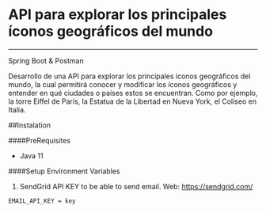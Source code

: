 # API para explorar los principales íconos geográficos del mundo

***
Spring Boot & Postman

Desarrollo de una API para explorar los principales íconos geográficos del mundo, la cual permitirá
conocer y modificar los íconos geográficos y entender en qué ciudades o países estos se encuentran.
Como por ejemplo, la torre Eiffel de París, la Estatua de la Libertad en Nueva York, el Coliseo en Italia.

##Instalation

####PreRequisites
* Java 11

####Setup Environment Variables
1. SendGrid API KEY to be able to send email. Web: https://sendgrid.com/

```EMAIL_API_KEY = key```
